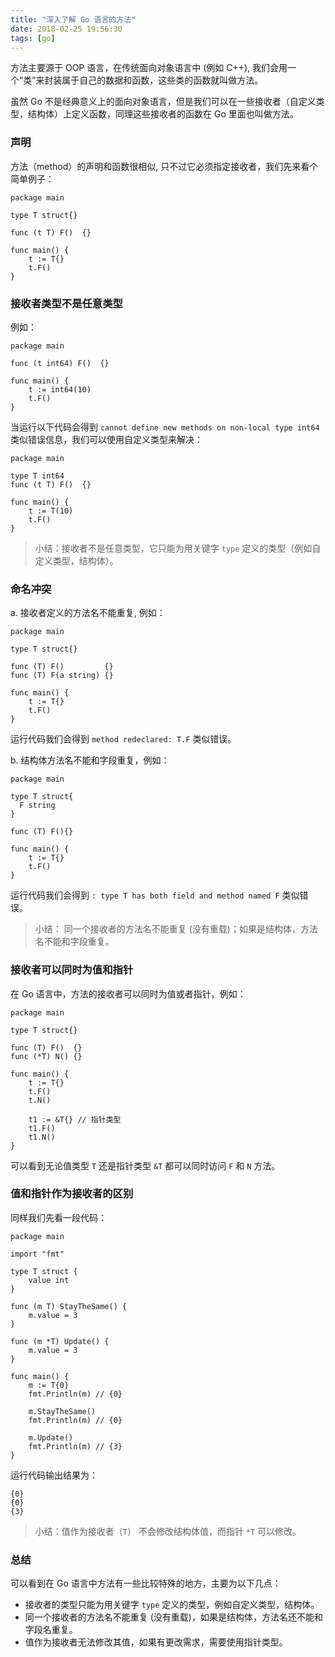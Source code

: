 ```yaml
---
title: "深入了解 Go 语言的方法"
date: 2018-02-25 19:56:30
tags: [go]
---
```


方法主要源于 OOP 语言，在传统面向对象语言中 (例如 C++), 我们会用一个“类”来封装属于自己的数据和函数，这些类的函数就叫做方法。

虽然 Go 不是经典意义上的面向对象语言，但是我们可以在一些接收者（自定义类型，结构体）上定义函数，同理这些接收者的函数在 Go 里面也叫做方法。

### 声明

方法（method）的声明和函数很相似, 只不过它必须指定接收者，我们先来看个简单例子：

```
package main

type T struct{}

func (t T) F()  {}

func main() {
	t := T{}
	t.F()
}
```

### 接收者类型不是任意类型

例如：

```
package main

func (t int64) F()  {}

func main() {
	t := int64(10)
	t.F()
}
```

当运行以下代码会得到 `cannot define new methods on non-local type int64` 类似错误信息，我们可以使用自定义类型来解决：

```
package main

type T int64
func (t T) F()  {}

func main() {
	t := T(10)
	t.F()
}
```

> 小结：接收者不是任意类型，它只能为用关键字 `type` 定义的类型（例如自定义类型，结构体）。

### 命名冲突

a. 接收者定义的方法名不能重复, 例如：

```
package main

type T struct{}

func (T) F()         {}
func (T) F(a string) {}

func main() {
	t := T{}
	t.F()
}
```

运行代码我们会得到 `method redeclared: T.F` 类似错误。

b. 结构体方法名不能和字段重复，例如：

```
package main

type T struct{
  F string
}

func (T) F(){}

func main() {
	t := T{}
	t.F()
}
```

运行代码我们会得到 `: type T has both field and method named F` 类似错误。

> 小结： 同一个接收者的方法名不能重复 (没有重载)；如果是结构体，方法名不能和字段重复。

### 接收者可以同时为值和指针

在 Go 语言中，方法的接收者可以同时为值或者指针，例如：

```
package main

type T struct{}

func (T) F()  {}
func (*T) N() {}

func main() {
	t := T{}
	t.F()
	t.N()

	t1 := &T{} // 指针类型
	t1.F()
	t1.N()
}
```

可以看到无论值类型 `T` 还是指针类型 `&T` 都可以同时访问 `F` 和  `N` 方法。

### 值和指针作为接收者的区别

同样我们先看一段代码：


```
package main

import "fmt"

type T struct {
	value int
}

func (m T) StayTheSame() {
	m.value = 3
}

func (m *T) Update() {
	m.value = 3
}

func main() {
	m := T{0}
	fmt.Println(m) // {0}

	m.StayTheSame()
	fmt.Println(m) // {0}

	m.Update()
	fmt.Println(m) // {3}
}
```

运行代码输出结果为：

```
{0}
{0}
{3}
```

> 小结：值作为接收者（`T`） 不会修改结构体值，而指针 `*T` 可以修改。

### 总结

可以看到在 Go 语言中方法有一些比较特殊的地方，主要为以下几点：

 - 接收者的类型只能为用关键字 `type` 定义的类型，例如自定义类型，结构体。
 - 同一个接收者的方法名不能重复 (没有重载)，如果是结构体，方法名还不能和字段名重复。
 - 值作为接收者无法修改其值，如果有更改需求，需要使用指针类型。
